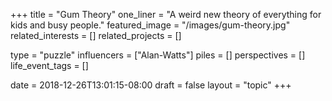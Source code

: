 +++
title = "Gum Theory"
one_liner = "A weird new theory of everything for kids and busy people."
featured_image = "/images/gum-theory.jpg"
related_interests = []
related_projects  = []

type = "puzzle"
influencers = ["Alan-Watts"]
piles = []
perspectives = []
life_event_tags = []

date = 2018-12-26T13:01:15-08:00
draft = false
layout = "topic"
+++
